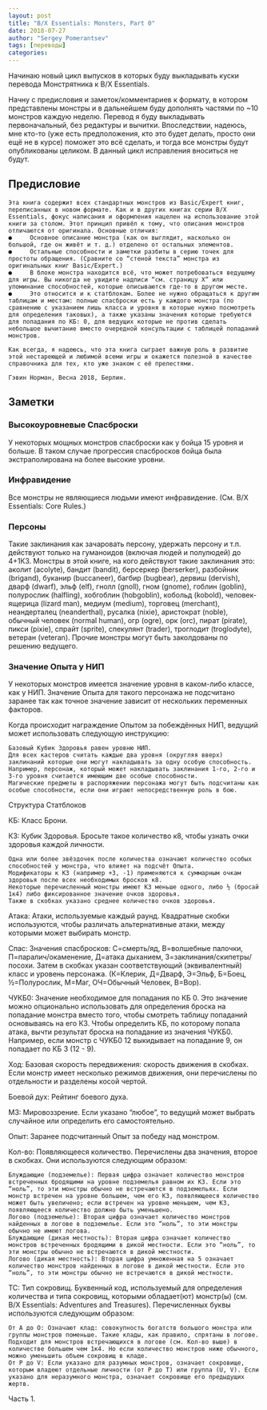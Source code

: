 ```yaml
---
layout: post
title: "B/X Essentials: Monsters, Part 0"
date: 2018-07-27
author: "Sergey Pomerantsev"
tags: [переводы]
categories:
---
```


Начинаю новый цикл выпусков в которых буду выкладывать куски перевода Монстрятника к B/X Essentials.

Начну с предисловия и заметок/комментариев к формату, в котором представлены монстры и в дальнейшем буду дополнять частями по ~10 монстров каждую неделю. Перевод я буду выкладывать первоначальный, без редактуры и вычитки. Впоследствии, надеюсь, мне кто-то (уже есть предположения, кто это будет делать, просто они ещё не в курсе) поможет это всё сделать, и тогда все монстры будут опубликованы целиком. В данный цикл исправления вноситься не будут.
## Предисловие

    Эта книга содержит всех стандартных монстров из Basic/Expert книг, переписанных в новом формате. Как и в других книгах серии B/X Essentials, фокус написания и оформления нацелен на использование этой книги за столом. Этот принцип привёл к тому, что описания монстров отличаются от оригинала. Основные отличия:
    ●     Основное описание монстра (как он выглядит, насколько он большой, где он живёт и т. д.) отделено от остальных элементов.
    ●     Остальные способности и заметки разбиты в серию точек для простоты обращения. (Сравните со “стеной текста” монстра из оригинальных книг Basic/Expert.)
    ●     В блоке монстра находится всё, что может потребоваться ведущему для игры. Вы никогда не увидите надписи “см. страницу Х” или упоминание способностей, которые описываются где-то в другом месте.
    ●     Это относится и к статблокам. Более не нужно обращаться к другим таблицам и местам: полные спасброски есть у каждого монстра (по сравнению с указанием лишь класса и уровня в которые нужно посмотреть для определения таковых), а также указаны значения которые требуются для попадания по КБ: 0, для ведущих которые не против сделать небольшое вычитание вместо очередной консультации с таблицей попаданий монстров.

    Как всегда, я надеюсь, что эта книга сыграет важную роль в развитие этой нестареющей и любимой всеми игры и окажется полезной в качестве справочника для тех, кто уже знаком с её прелестями.

    Гэвин Норман, Весна 2018, Берлин.

## Заметки
### Высокоуровневые Спасброски

У некоторых мощных монстров спасброски как у бойца 15 уровня и больше. В таком случае прогрессия спасбросков бойца была экстраполирована на более высокие уровни.
### Инфравидение

Все монстры не являющиеся людьми имеют инфравидение. (См. B/X Essentials: Core Rules.)
### Персоны

Такие заклинания как зачаровать персону, удержать персону и т.п. действуют только на гуманоидов (включая людей и полулюдей) до 4+1КЗ. Монстры в этой книге, на кого действуют такие заклинания это: аколит (acolyte), бандит (bandit), берсеркер (berserker), разбойник (brigand), буканир (buccaneer), багбир (bugbear), дервиш (dervish), дварф (dwarf), эльф (elf), гнолл (gnoll), гном (gnome), гоблин (goblin), полурослик (halfling), хобгоблин (hobgoblin), кобольд (kobold), человек-ящерица (lizard man), медиум (medium), торговец (merchant), неандерталец (neanderthal), русалка (nixie), аристократ (noble), обычный человек (normal human), огр (ogre), орк (orc), пират (pirate), пикси (pixie), спрайт (sprite), спекулянт (trader), троглодит (troglodyte), ветеран (veteran). Прочие монстры могут быть заколдованы по решению ведущего.
### Значение Опыта у НИП

У некоторых монстров имеется значение уровня в каком-либо классе, как у НИП. Значение Опыта для такого персонажа не подсчитано заранее так как точное значение зависит от нескольких переменных факторов.

Когда происходит награждение Опытом за побеждённых НИП, ведущий может использовать следующую инструкцию:

    Базовый Кубик Здоровья равен уровню НИП.
    Для всех кастеров считать каждые два уровня (округляя вверх) заклинаний которые они могут накладывать за одну особую способность. Например, персонаж, который может накладывать заклинания 1-го, 2-го и 3-го уровня считается имеющим две особые способности.
    Магические предметы в распоряжении персонажа могут быть подсчитаны как особые способности, если они играют непосредственную роль в бою.

Структура Статблоков

КБ: Класс Брони.

КЗ: Кубик Здоровья. Бросьте такое количество к8, чтобы узнать очки здоровья каждой личности.

    Одна или более звёздочек после количества означают количество особых способностей у монстра, что влияет на подсчёт Опыта.
    Модификаторы к КЗ (например +3, -1) применяются к суммарным очкам здоровья после всех необходимых бросков к8.
    Некоторые перечисленный монстры имеют КЗ меньше одного, либо ½ (бросай 1к4) либо фиксированное значение очков здоровья.
    Также в скобках указано среднее количество очков здоровья.

Атака: Атаки, используемые каждый раунд. Квадратные скобки используются, чтобы различать альтернативные атаки, между которыми может выбирать монстр.

Спас: Значения спасбросков: С=смерть/яд, В=волшебные палочки, П=паралич/окаменение, Д=атака дыханием, З=заклинания/скипетры/посохи. Затем в скобках указан соответствующий (эквивалентный) класс и уровень персонажа. (К=Клерик, Д=Дварф, Э=Эльф, Б=Боец, ½=Полурослик, М=Маг, ОЧ=Обычный Человек, В=Вор).

ЧУКБ0: Значение необходимое для попадания по КБ 0. Это значение можно опционально использовать для определения броска на попадание монстра вместо того, чтобы смотреть таблицу попаданий основываясь на его КЗ. Чтобы определить КБ, по которому попала атака, вычти результат броска на попадание из значения ЧУКБ0. Например, если монстр с ЧУКБ0 12 выкидывает на попадание 9, он попадает по КБ 3 (12 - 9).

Ход: Базовая скорость передвижения: скорость движения в скобках. Если монстр имеет несколько режимов движения, они перечислены по отдельности и разделены косой чертой.

Боевой дух: Рейтинг боевого духа.

МЗ: Мировоззрение. Если указано “любое”, то ведущий может выбрать случайное или определить его самостоятельно.

Опыт: Заранее подсчитанный Опыт за победу над монстром.

Кол-во: Появляющееся количество. Перечислены два значения, второе в скобках. Они используются следующим образом:

    Блуждающие (подземелье): Первая цифра означает количество монстров встреченных бродящими на уровне подземелья равном их КЗ. Если это “ноль”, то эти монстры обычно не встречаются в подземельях. Если монстр встречен на уровне большем, чем его КЗ, появляющееся количество может быть увеличено; если встречен на уровне меньшем, чем КЗ, появляющееся количество должно быть уменьшено.
    Логово (подземелье): Вторая цифра означает количество монстров найденных в логове в подземелье. Если это “ноль”, то эти монстры обычно не имеют логова.
    Блуждающие (дикая местность): Вторая цифра означает количество монстров встреченных бродящими в дикой местности. Если это “ноль”, то эти монстры обычно не встречаются в дикой местности.
    Логово (дикая местность): Вторая цифра умноженная на 5 означает количество монстров найденных в логове в дикой местности. Если это “ноль”, то эти монстры обычно не встречаются в дикой местности.

ТС: Тип сокровищ. Буквенный код, используемый для определения количества и типа сокровищ, которыми обладает(ют) монстр(ы) (см. B/X Essentials: Adventures and Treasures). Перечисленных буквы используются следующим образом:

    От A до O: Означают клад: совокупность богатств большого монстра или группы монстров поменьше. Такие клады, как правило, спрятаны в логове. Подходит для монстров встречающихся в логове (см. Кол-во выше) в количестве большем чем 1к4. Но если количество монстров ниже обычного, можно уменьшить объем сокровищ в кладе.
    От P до V: Если указано для разумных монстров, означает сокровище, которым владеют отдельные личности (от P до T) или группа (U, V). Если указано для неразумного монстра, означает сокровище его предыдущих жертв.

Часть 1.



